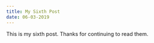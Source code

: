 ```yaml
---
title: My Sixth Post
date: 06-03-2019
---
```


This is my sixth post. Thanks for continuing to read them.